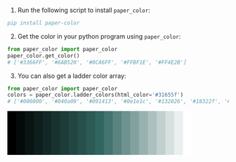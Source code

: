 1. Run the following script to install `paper_color`:
```bibtex
pip install paper-color
```
2. Get the color in your python program using `paper_color`:
```python
from paper_color import paper_color
paper_color.get_color()
# ['#3366FF', '#6AB520', '#0CA6FF', '#FFBF1E', '#FF4E2B']
```
3. You can also get a ladder color array:
```python
from paper_color import paper_color
colors = paper_color.ladder_colors(html_color='#31655f')
# ['#000000', '#040a09', '#091413', '#0e1e1c', '#132826', '#18322f', '#1d3c39', '#224642', '#27504c', '#2c5a55', '#31655f', '#45746f', '#5a837f', '#6e938f', '#83a29f', '#98b2af', '#acc1bf', '#c1d0cf', '#d5e0df', '#eaefef', '#ffffff']
```

<div style="background-color:#000000;width:20px;height:100px;float:left"></div>
<div style="background-color:#040a09;width:20px;height:100px;float:left"></div>
<div style="background-color:#091413;width:20px;height:100px;float:left"></div>
<div style="background-color:#0e1e1c;width:20px;height:100px;float:left"></div>
<div style="background-color:#132826;width:20px;height:100px;float:left"></div>
<div style="background-color:#18322f;width:20px;height:100px;float:left"></div>
<div style="background-color:#1d3c39;width:20px;height:100px;float:left"></div>
<div style="background-color:#224642;width:20px;height:100px;float:left"></div>
<div style="background-color:#27504c;width:20px;height:100px;float:left"></div>
<div style="background-color:#2c5a55;width:20px;height:100px;float:left"></div>
<div style="background-color:#31655f;width:20px;height:100px;float:left"></div>
<div style="background-color:#45746f;width:20px;height:100px;float:left"></div>
<div style="background-color:#5a837f;width:20px;height:100px;float:left"></div>
<div style="background-color:#6e938f;width:20px;height:100px;float:left"></div>
<div style="background-color:#83a29f;width:20px;height:100px;float:left"></div>
<div style="background-color:#98b2af;width:20px;height:100px;float:left"></div>
<div style="background-color:#acc1bf;width:20px;height:100px;float:left"></div>
<div style="background-color:#c1d0cf;width:20px;height:100px;float:left"></div>
<div style="background-color:#d5e0df;width:20px;height:100px;float:left"></div>
<div style="background-color:#eaefef;width:20px;height:100px;float:left"></div>
<div style="background-color:#ffffff;width:20px;height:100px;float:left"></div>
